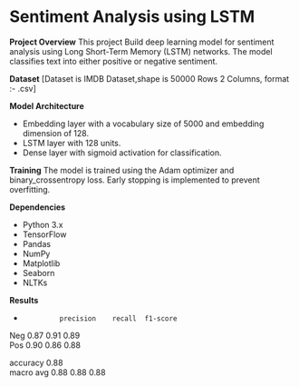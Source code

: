 # Sentiment Analysis using LSTM

**Project Overview**
This project Build deep learning model for sentiment analysis using Long Short-Term Memory (LSTM) networks. The model classifies text into either positive or negative sentiment.

**Dataset**
[Dataset is IMDB Dataset,shape is 50000 Rows 2 Columns, format :- .csv]

**Model Architecture**
* Embedding layer with a vocabulary size of 5000 and embedding dimension of 128.
* LSTM layer with 128 units.
* Dense layer with sigmoid activation for classification.


**Training**
The model is trained using the Adam optimizer and binary_crossentropy loss. Early stopping is implemented to prevent overfitting.

**Dependencies**
* Python 3.x
* TensorFlow
* Pandas
* NumPy
* Matplotlib
* Seaborn
* NLTKs

**Results**
*              precision    recall  f1-score   

Neg              0.87      0.91      0.89      
Pos              0.90      0.86      0.88      

accuracy                             0.88      
macro avg        0.88      0.88      0.88      
